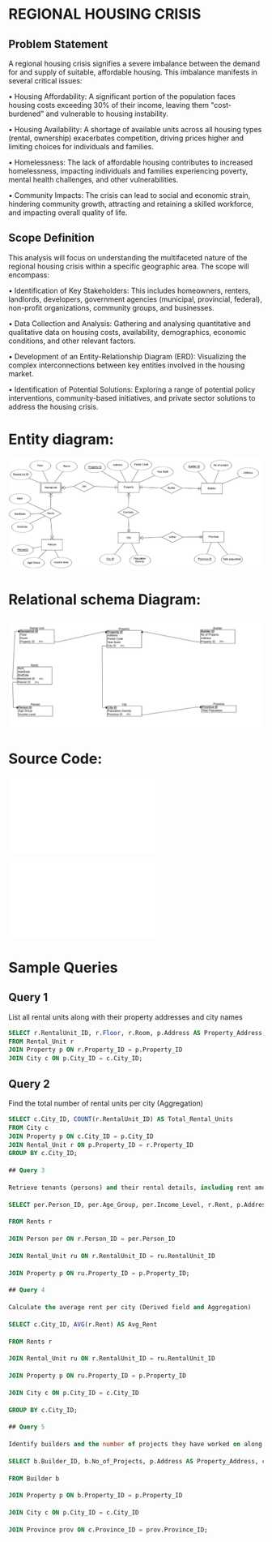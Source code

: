
# REGIONAL HOUSING CRISIS

## Problem Statement
A regional housing crisis signifies a severe imbalance between the demand for and supply of suitable, affordable housing. This imbalance manifests in several critical issues: 

•	Housing Affordability: A significant portion of the population faces housing costs exceeding 30% of their income, leaving them "cost-burdened" and vulnerable to housing instability. 

•	Housing Availability: A shortage of available units across all housing types (rental, ownership) exacerbates competition, driving prices higher and limiting choices for individuals and families.

•	Homelessness: The lack of affordable housing contributes to increased homelessness, impacting individuals and families experiencing poverty, mental health challenges, and other vulnerabilities. 

•	Community Impacts: The crisis can lead to social and economic strain, hindering community growth, attracting and retaining a skilled workforce, and impacting overall quality of life.

## Scope Definition 
This analysis will focus on understanding the multifaceted nature of the regional housing crisis within 
a specific geographic area. The scope will encompass: 

• Identification of Key Stakeholders: This includes homeowners, renters, landlords, 
developers, government agencies (municipal, provincial, federal), non-profit organizations, 
community groups, and businesses. 

• Data Collection and Analysis: Gathering and analysing quantitative and qualitative data on 
housing costs, availability, demographics, economic conditions, and other relevant factors. 

• Development of an Entity-Relationship Diagram (ERD): Visualizing the complex 
interconnections between key entities involved in the housing market. 

• Identification of Potential Solutions: Exploring a range of potential policy interventions, 
community-based initiatives, and private sector solutions to address the housing crisis. 

# Entity diagram:

![Caption](ERmodel.png)

# Relational schema Diagram: 

![Caption](Relationalschemahousingcrisis.png)

# Source Code:

![Create script](create.sql)

![Populate script](populate.sql)

# Sample Queries

## Query 1

List all rental units along with their property addresses and city names

```sql
SELECT r.RentalUnit_ID, r.Floor, r.Room, p.Address AS Property_Address, c.City_ID
FROM Rental_Unit r
JOIN Property p ON r.Property_ID = p.Property_ID
JOIN City c ON p.City_ID = c.City_ID;
```

## Query 2

Find the total number of rental units per city (Aggregation)
```sql
SELECT c.City_ID, COUNT(r.RentalUnit_ID) AS Total_Rental_Units
FROM City c
JOIN Property p ON c.City_ID = p.City_ID
JOIN Rental_Unit r ON p.Property_ID = r.Property_ID
GROUP BY c.City_ID;

## Query 3

Retrieve tenants (persons) and their rental details, including rent amount and property location

SELECT per.Person_ID, per.Age_Group, per.Income_Level, r.Rent, p.Address AS Property_Address

FROM Rents r

JOIN Person per ON r.Person_ID = per.Person_ID

JOIN Rental_Unit ru ON r.RentalUnit_ID = ru.RentalUnit_ID

JOIN Property p ON ru.Property_ID = p.Property_ID;

## Query 4

Calculate the average rent per city (Derived field and Aggregation)

SELECT c.City_ID, AVG(r.Rent) AS Avg_Rent

FROM Rents r

JOIN Rental_Unit ru ON r.RentalUnit_ID = ru.RentalUnit_ID

JOIN Property p ON ru.Property_ID = p.Property_ID

JOIN City c ON p.City_ID = c.City_ID

GROUP BY c.City_ID;

## Query 5 

Identify builders and the number of projects they have worked on along with city details

SELECT b.Builder_ID, b.No_of_Projects, p.Address AS Property_Address, c.City_ID, prov.Province_ID

FROM Builder b

JOIN Property p ON b.Property_ID = p.Property_ID

JOIN City c ON p.City_ID = c.City_ID

JOIN Province prov ON c.Province_ID = prov.Province_ID;








